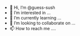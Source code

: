 - 👋 Hi, I’m @guess-sush
- 👀 I’m interested in ...
- 🌱 I’m currently learning ...
- 💞️ I’m looking to collaborate on ...
- 📫 How to reach me ....

<!---
guess-sush/guess-sush is a ✨ special ✨ repository because its `README.md` (this file) appears on your GitHub profile.
You can click the Preview link to take a look at your changes.
--->
